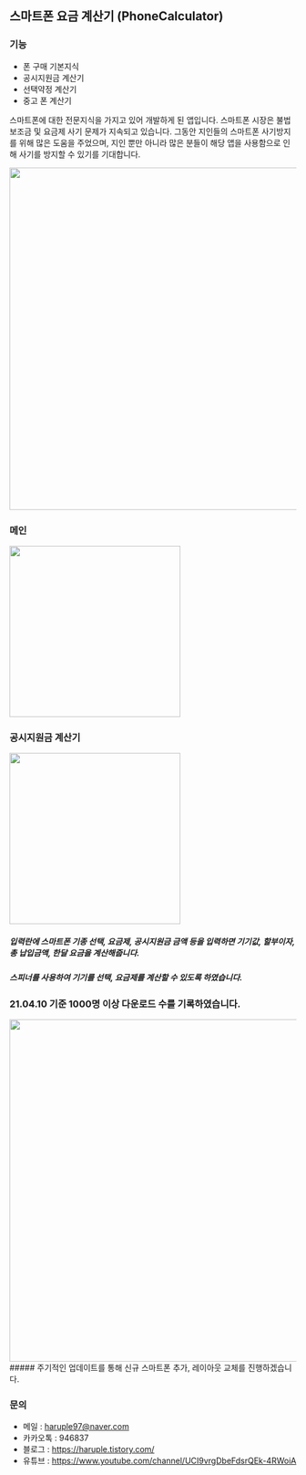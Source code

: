 ## 스마트폰 요금 계산기 (PhoneCalculator)
### 기능
- 폰 구매 기본지식
- 공시지원금 계산기
- 선택약정 계산기
- 중고 폰 계산기



스마트폰에 대한 전문지식을 가지고 있어 개발하게 된 앱입니다.
스마트폰 시장은 불법보조금 및 요금제 사기 문제가 지속되고 있습니다.
그동안 지인들의 스마트폰 사기방지를 위해 많은 도움을 주었으며,
지인 뿐만 아니라 많은 분들이 해당 앱을 사용함으로 인해 사기를 방지할 수 있기를 기대합니다.



<img src = "https://user-images.githubusercontent.com/73948775/114269313-5e440580-9a41-11eb-9bc0-fdf88b9c60bf.jpg" width="600px">



### 메인
<img src = "https://user-images.githubusercontent.com/73948775/104124451-561df080-5394-11eb-97ec-e3f13050496a.jpg" width="300px">


### 공시지원금 계산기
<img src = "https://user-images.githubusercontent.com/73948775/104124356-d859e500-5393-11eb-9bd0-15b7b050e955.jpg" width="300px">

##### 입력란에 스마트폰 기종 선택, 요금제, 공시지원금 금액 등을 입력하면 기기값, 할부이자, 총 납입금액, 한달 요금을 계산해줍니다.
##### 스피너를 사용하여 기기를 선택, 요금제를 계산할 수 있도록 하였습니다.

### 21.04.10 기준 1000명 이상 다운로드 수를 기록하였습니다.
<img src = "https://user-images.githubusercontent.com/73948775/114270668-aa467880-9a48-11eb-8a29-64bcc87040dd.jpg" width="600px">
##### 주기적인 업데이트를 통해 신규 스마트폰 추가, 레이아웃 교체를 진행하겠습니다.



### 문의

  - 메일 : haruple97@naver.com
  - 카카오톡 : 946837
  - 블로그 : https://haruple.tistory.com/
  - 유튜브 : https://www.youtube.com/channel/UCI9vrgDbeFdsrQEk-4RWoiA
